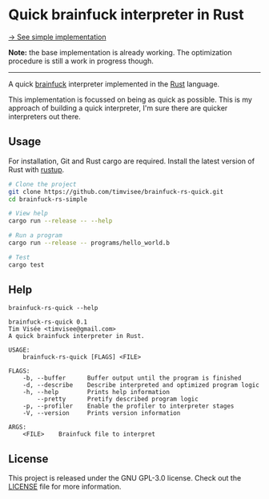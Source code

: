 # Quick brainfuck interpreter in Rust
[→ See simple implementation][simple]

**Note:** the base implementation is already working.
The optimization procedure is still a work in progress though.

---

A quick [brainfuck][brainfuck] interpreter implemented in the [Rust][rust] language.

This implementation is focussed on being as quick as possible.
This is my approach of building a quick interpreter, I'm sure there are quicker
interpreters out there.

## Usage
For installation, Git and Rust cargo are required.
Install the latest version of Rust with [rustup][rustup].

```bash
# Clone the project
git clone https://github.com/timvisee/brainfuck-rs-quick.git
cd brainfuck-rs-simple

# View help
cargo run --release -- --help

# Run a program
cargo run --release -- programs/hello_world.b

# Test
cargo test
```

## Help
```
brainfuck-rs-quick --help

brainfuck-rs-quick 0.1
Tim Visée <timvisee@gmail.com>
A quick brainfuck interpreter in Rust.

USAGE:
    brainfuck-rs-quick [FLAGS] <FILE>

FLAGS:
    -b, --buffer      Buffer output until the program is finished
    -d, --describe    Describe interpreted and optimized program logic
    -h, --help        Prints help information
        --pretty      Pretify described program logic
    -p, --profiler    Enable the profiler to interpreter stages
    -V, --version     Prints version information

ARGS:
    <FILE>    Brainfuck file to interpret
```

## License
This project is released under the GNU GPL-3.0 license.
Check out the [LICENSE](LICENSE) file for more information.


[rust]: https://rust-lang.org/
[rustup]: https://rustup.rs/
[brainfuck]: https://en.wikipedia.org/wiki/Brainfuck
[simple]: https://github.com/timvisee/brainfuck-rs-simple
